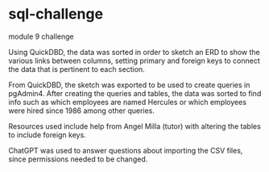 # sql-challenge
module 9 challenge

Using QuickDBD, the data was sorted in order to sketch an ERD to show the various links between columns, setting primary and foreign keys to connect the data that is pertinent to each section. 

From QuickDBD, the sketch was exported to be used to create queries in pgAdmin4. After creating the queries and tables, the data was sorted to find info such as which employees are named Hercules or which employees were hired since 1986 among other queries. 

Resources used include help from Angel Milla (tutor) with altering the tables to include foreign keys. 

ChatGPT was used to answer questions about importing the CSV files, since permissions needed to be changed. 